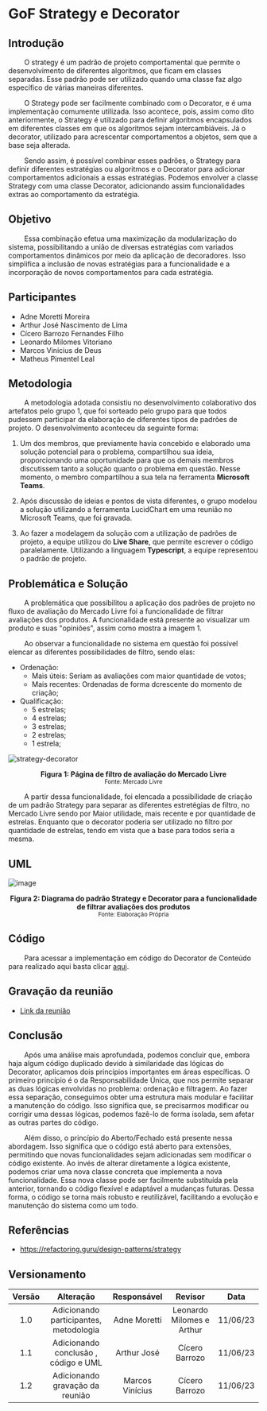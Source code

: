 # GoF Strategy e Decorator

## Introdução

&emsp;&emsp; O strategy é um padrão de projeto comportamental que permite o desenvolvimento de diferentes algoritmos, que ficam em classes separadas. Esse padrão pode ser utilizado quando uma classe faz algo específico de várias maneiras diferentes. 

&emsp;&emsp; O Strategy pode ser facilmente combinado com o Decorator, e é uma implementação comumente utilizada. Isso acontece, pois, assim como dito anteriormente, o Strategy é utilizado para definir algoritmos  encapsulados em diferentes classes em que os algoritmos sejam intercambiáveis. Já o decorator, utilizado para acrescentar comportamentos a objetos, sem que a base seja alterada. 

&emsp;&emsp; Sendo assim, é possível combinar esses padrões, o Strategy para definir diferentes estratégias ou algoritmos e o Decorator para adicionar comportamentos adicionais a essas estratégias. Podemos envolver a classe Strategy com uma classe Decorator, adicionando assim funcionalidades extras ao comportamento da estratégia.

## Objetivo

&emsp;&emsp; Essa combinação efetua uma maximização da modularização do sistema, possibilitando a união de diversas estratégias com variados comportamentos dinâmicos por meio da aplicação de decoradores. Isso simplifica a inclusão de novas estratégias para a funcionalidade e a incorporação de novos comportamentos para cada estratégia. 

## Participantes

- Adne Moretti Moreira
- Arthur José Nascimento de Lima
- Cícero Barrozo Fernandes Filho
- Leonardo Milomes Vitoriano
- Marcos Vinicius de Deus
- Matheus Pimentel Leal

## Metodologia

&emsp;&emsp; A metodologia adotada consistiu no desenvolvimento colaborativo dos artefatos pelo grupo 1, que foi sorteado pelo grupo para que todos pudessem participar da elaboração de diferentes tipos de padrões de projeto. O desenvolvimento aconteceu da seguinte forma: 

1. Um dos membros, que previamente havia concebido e elaborado uma solução potencial para o problema, compartilhou sua ideia, proporcionando uma oportunidade para que os demais membros discutissem tanto a solução quanto o problema em questão. Nesse momento, o membro compartilhou a sua tela na ferramenta **Microsoft Teams**.

2. Após discussão de ideias e pontos de vista diferentes, o grupo modelou a solução utilizando a ferramenta LucidChart em uma reunião no Microsoft Teams, que foi gravada. 

3. Ao fazer a modelagem da solução com a utilização de padrões de projeto, a equipe utilizou do **Live Share**, que permite escrever o código paralelamente. Utilizando a linguagem **Typescript**, a equipe representou o padrão de projeto. 

## Problemática e Solução

&emsp;&emsp; A problemática que possibilitou a aplicação dos padrões de projeto no fluxo de avaliação do Mercado Livre foi a funcionalidade de filtrar avaliações dos produtos. A funcionalidade está presente ao visualizar um produto e suas "opiniões", assim como mostra a imagem 1. 

&emsp;&emsp; Ao observar a funcionalidade no sistema em questão foi possível elencar as diferentes possibilidades de filtro, sendo elas: 

- Ordenação: 
    - Mais úteis: Seriam as avaliações com maior quantidade de votos; 
    - Mais recentes: Ordenadas de forma dcrescente do momento de criação; 
- Qualificação: 
    - 5 estrelas;
    - 4 estrelas;
    - 3 estrelas;
    - 2 estrelas;
    - 1 estrela;

![strategy-decorator](https://github.com/UnBArqDsw2023-1/2023.1_G2_ProjetoMercadoLivre/assets/64036847/1825d8c3-ddf4-4170-a1c2-a0076e80a713)

<figcaption align='center'>
    <b>Figura 1: Página de filtro de avaliação do Mercado Livre</b>
    <br><small>Fonte: Mercado Livre</small>
</figcaption> </center>

&emsp;&emsp; A partir dessa funcionalidade, foi elencada a possibilidade de criação de um padrão Strategy para separar as diferentes estretégias de filtro, no Mercado Livre sendo por Maior utilidade, mais recente e por quantidade de estrelas. Enquanto que o decorator poderia ser utilizado no filtro por quantidade de estrelas, tendo em vista que a base para todos seria a mesma. 

## UML

![image](https://lucid.app/publicSegments/view/237a8ddc-5a23-429f-8edc-1878b26c97e8/image.png)

<figcaption align='center'>
    <b>Figura 2: Diagrama do padrão Strategy e Decorator para a funcionalidade de filtrar avaliações dos produtos</b>
    <br><small>Fonte: Elaboração Própria</small>
</figcaption> </center>

## Código

&emsp;&emsp; Para acessar a implementação em código do Decorator de Conteúdo para realizado aqui basta clicar [aqui](https://github.com/UnBArqDsw2023-1/2023.1_G2_ProjetoMercadoLivre/tree/design-patterns/src/strategyDecorator).

## Gravação da reunião

- [Link da reunião](https://youtu.be/8tbrdL8N8gg)

## Conclusão

&emsp;&emsp; Após uma análise mais aprofundada, podemos concluir que, embora haja algum código duplicado devido à similaridade das lógicas do Decorator, aplicamos dois princípios importantes em áreas específicas. O primeiro princípio é o da Responsabilidade Única, que nos permite separar as duas lógicas envolvidas no problema: ordenação e filtragem. Ao fazer essa separação, conseguimos obter uma estrutura mais modular e facilitar a manutenção do código. Isso significa que, se precisarmos modificar ou corrigir uma dessas lógicas, podemos fazê-lo de forma isolada, sem afetar as outras partes do código.

&emsp;&emsp; Além disso, o princípio do Aberto/Fechado está presente nessa abordagem. Isso significa que o código está aberto para extensões, permitindo que novas funcionalidades sejam adicionadas sem modificar o código existente. Ao invés de alterar diretamente a lógica existente, podemos criar uma nova classe concreta que implementa a nova funcionalidade. Essa nova classe pode ser facilmente substituída pela anterior, tornando o código flexível e adaptável a mudanças futuras. Dessa forma, o código se torna mais robusto e reutilizável, facilitando a evolução e manutenção do sistema como um todo.

## Referências

- https://refactoring.guru/design-patterns/strategy

## Versionamento

| Versão |                  Alteração                   |    Responsável     |      Revisor       | Data  |
| :----: | :------------------------------------------: | :----------------: | :----------------: | :---: |
|  1.0   | Adicionando participantes, metodologia | Adne Moretti |   Leonardo Milomes e Arthur | 11/06/23  |
|  1.1   | Adicionando conclusão , código e UML  | Arthur José |  Cícero Barrozo  | 11/06/23  |
|  1.2   | Adicionando gravação da reunião  | Marcos Vinícius |  Cícero Barrozo  | 11/06/23  |
